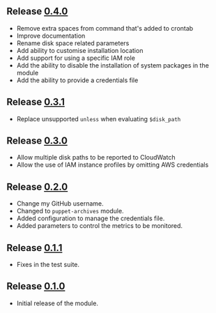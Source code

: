 ## Release [0.4.0](https://github.com/JoeNyland/puppet-cloudwatch/releases/tag/0.4.0)

* Remove extra spaces from command that's added to crontab
* Improve documentation
* Rename disk space related parameters
* Add ability to customise installation location
* Add support for using a specific IAM role
* Add the ability to disable the installation of system packages in the module
* Add the ability to provide a credentials file

## Release [0.3.1](https://github.com/JoeNyland/puppet-cloudwatch/releases/tag/0.3.1)

* Replace unsupported `unless` when evaluating `$disk_path`

## Release [0.3.0](https://github.com/JoeNyland/puppet-cloudwatch/releases/tag/0.3.0)

* Allow multiple disk paths to be reported to CloudWatch
* Allow the use of IAM instance profiles by omitting AWS credentials

## Release [0.2.0](https://github.com/JoeNyland/puppet-cloudwatch/releases/tag/0.2.0)

* Change my GitHub username.
* Changed to `puppet-archives` module.
* Added configuration to manage the credentials file.
* Added parameters to control the metrics to be monitored.

## Release [0.1.1](https://github.com/JoeNyland/puppet-cloudwatch/releases/tag/0.1.1)

* Fixes in the test suite.

## Release [0.1.0](https://github.com/JoeNyland/puppet-cloudwatch/releases/tag/0.1.0)

* Initial release of the module.
